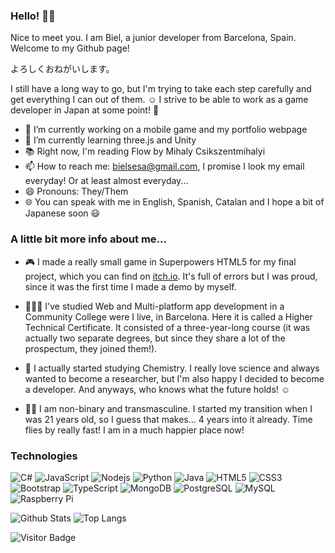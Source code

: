 ### Hello! 🐱‍💻

Nice to meet you. I am Biel, a junior developer from Barcelona, Spain.
Welcome to my Github page!

よろしくおねがいします。

I still have a long way to go, but I'm trying to take each step carefully and get everything I can out of them. ☺
I strive to be able to work as a game developer in Japan at some point! 👾

- 🔭 I’m currently working on a mobile game and my portfolio webpage
- 🌱 I’m currently learning three.js and Unity
- 📚 Right now, I'm reading Flow by Mihaly Csikszentmihalyi
- 📫 How to reach me: bielsesa@gmail.com, I promise I look my email everyday! Or at least almost everyday...
- 😄 Pronouns: They/Them
- 🌐 You can speak with me in English, Spanish, Catalan and I hope a bit of Japanese soon 😃

### A little bit more info about me...

* 🎮 I made a really small game in Superpowers HTML5 for my final project, which you can find on [itch.io](https://astronautpotato.itch.io/medical-showdown). It's full of errors but I was proud, since it was the first time I made a demo by myself.

* 👨🏻‍🎓 I've studied Web and Multi-platform app development in a Community College were I live, in Barcelona. Here it is called a Higher Technical Certificate. It consisted of a three-year-long course (it was actually two separate degrees, but since they share a lot of the prospectum, they joined them!).

* 🧪 I actually started studying Chemistry. I really love science and always wanted to become a researcher, but I'm also happy I decided to become a developer. And anyways, who knows what the future holds! ☺

* 🏳️‍⚧️ I am non-binary and transmasculine. I started my transition when I was 21 years old, so I guess that makes... 4 years into it already. Time flies by really fast! I am in a much happier place now!

### Technologies

![C#](https://img.shields.io/badge/-C%23-black?style=flat-square&logo=c-sharp)
![JavaScript](https://img.shields.io/badge/-JavaScript-black?style=flat-square&logo=javascript)
![Nodejs](https://img.shields.io/badge/-Nodejs-black?style=flat-square&logo=Node.js)
![Python](https://img.shields.io/badge/-Python-black?style=flat-square&logo=Python)
![Java](https://img.shields.io/badge/-java-E34A86?style=flat-square&logo=java)
![HTML5](https://img.shields.io/badge/-HTML5-E34F26?style=flat-square&logo=html5&logoColor=white)
![CSS3](https://img.shields.io/badge/-CSS3-1572B6?style=flat-square&logo=css3)
![Bootstrap](https://img.shields.io/badge/-Bootstrap-563D7C?style=flat-square&logo=bootstrap)
![TypeScript](https://img.shields.io/badge/-TypeScript-007ACC?style=flat-square&logo=typescript)
![MongoDB](https://img.shields.io/badge/-MongoDB-black?style=flat-square&logo=mongodb)
![PostgreSQL](https://img.shields.io/badge/-PostgreSQL-336791?style=flat-square&logo=postgresql)
![MySQL](https://img.shields.io/badge/-MySQL-black?style=flat-square&logo=mysql)
![Raspberry Pi](https://img.shields.io/badge/-Raspberry%20Pi-C51A4A?style=flat-square&logo=Raspberry-Pi)

![Github Stats](https://github-readme-stats.vercel.app/api?username=bielsesa&count_private=true&show_icons=true&icon_color=eb8034&include_all_commits=true)
![Top Langs](https://github-readme-stats.vercel.app/api/top-langs/?username=bielsesa&hide=TeX&layout=compact)

![Visitor Badge](https://visitor-badge.laobi.icu/badge?page_id=bielsesa.bielsesa)

